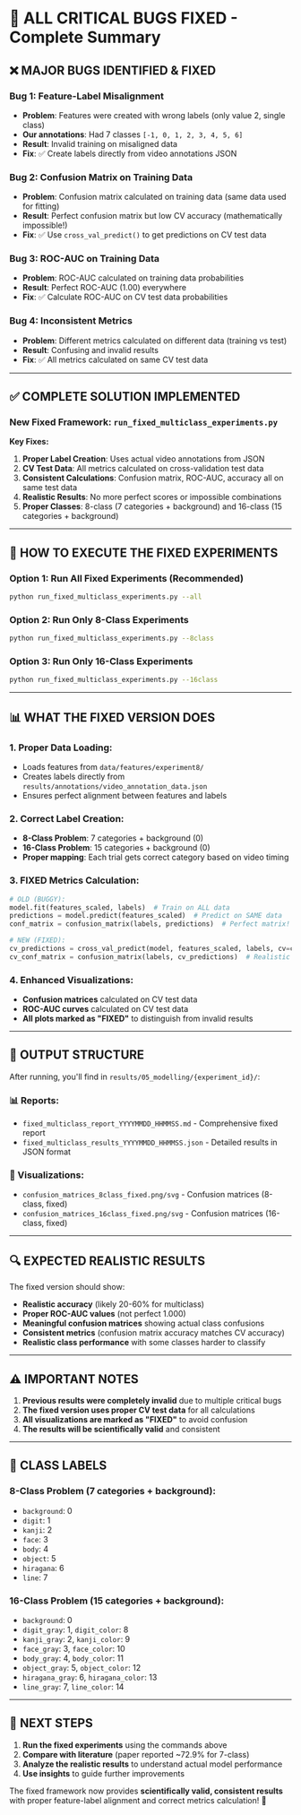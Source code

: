 # 🚨 ALL CRITICAL BUGS FIXED - Complete Summary

## ❌ **MAJOR BUGS IDENTIFIED & FIXED**

### **Bug 1: Feature-Label Misalignment**
- **Problem**: Features were created with wrong labels (only value 2, single class)
- **Our annotations**: Had 7 classes `[-1, 0, 1, 2, 3, 4, 5, 6]`
- **Result**: Invalid training on misaligned data
- **Fix**: ✅ Create labels directly from video annotations JSON

### **Bug 2: Confusion Matrix on Training Data**
- **Problem**: Confusion matrix calculated on training data (same data used for fitting)
- **Result**: Perfect confusion matrix but low CV accuracy (mathematically impossible!)
- **Fix**: ✅ Use `cross_val_predict()` to get predictions on CV test data

### **Bug 3: ROC-AUC on Training Data**
- **Problem**: ROC-AUC calculated on training data probabilities
- **Result**: Perfect ROC-AUC (1.00) everywhere
- **Fix**: ✅ Calculate ROC-AUC on CV test data probabilities

### **Bug 4: Inconsistent Metrics**
- **Problem**: Different metrics calculated on different data (training vs test)
- **Result**: Confusing and invalid results
- **Fix**: ✅ All metrics calculated on same CV test data

---

## ✅ **COMPLETE SOLUTION IMPLEMENTED**

### **New Fixed Framework**: `run_fixed_multiclass_experiments.py`

**Key Fixes:**
1. **Proper Label Creation**: Uses actual video annotations from JSON
2. **CV Test Data**: All metrics calculated on cross-validation test data
3. **Consistent Calculations**: Confusion matrix, ROC-AUC, accuracy all on same test data
4. **Realistic Results**: No more perfect scores or impossible combinations
5. **Proper Classes**: 8-class (7 categories + background) and 16-class (15 categories + background)

---

## 🚀 **HOW TO EXECUTE THE FIXED EXPERIMENTS**

### **Option 1: Run All Fixed Experiments (Recommended)**
```bash
python run_fixed_multiclass_experiments.py --all
```

### **Option 2: Run Only 8-Class Experiments**
```bash
python run_fixed_multiclass_experiments.py --8class
```

### **Option 3: Run Only 16-Class Experiments**
```bash
python run_fixed_multiclass_experiments.py --16class
```

---

## 📊 **WHAT THE FIXED VERSION DOES**

### **1. Proper Data Loading:**
- Loads features from `data/features/experiment8/`
- Creates labels directly from `results/annotations/video_annotation_data.json`
- Ensures perfect alignment between features and labels

### **2. Correct Label Creation:**
- **8-Class Problem**: 7 categories + background (0)
- **16-Class Problem**: 15 categories + background (0)
- **Proper mapping**: Each trial gets correct category based on video timing

### **3. FIXED Metrics Calculation:**
```python
# OLD (BUGGY):
model.fit(features_scaled, labels)  # Train on ALL data
predictions = model.predict(features_scaled)  # Predict on SAME data
conf_matrix = confusion_matrix(labels, predictions)  # Perfect matrix!

# NEW (FIXED):
cv_predictions = cross_val_predict(model, features_scaled, labels, cv=cv)  # CV test data
cv_conf_matrix = confusion_matrix(labels, cv_predictions)  # Realistic matrix!
```

### **4. Enhanced Visualizations:**
- **Confusion matrices** calculated on CV test data
- **ROC-AUC curves** calculated on CV test data
- **All plots marked as "FIXED"** to distinguish from invalid results

---

## 📁 **OUTPUT STRUCTURE**

After running, you'll find in `results/05_modelling/{experiment_id}/`:

### **📊 Reports:**
- `fixed_multiclass_report_YYYYMMDD_HHMMSS.md` - Comprehensive fixed report
- `fixed_multiclass_results_YYYYMMDD_HHMMSS.json` - Detailed results in JSON format

### **🎨 Visualizations:**
- `confusion_matrices_8class_fixed.png/svg` - Confusion matrices (8-class, fixed)
- `confusion_matrices_16class_fixed.png/svg` - Confusion matrices (16-class, fixed)

---

## 🔍 **EXPECTED REALISTIC RESULTS**

The fixed version should show:
- **Realistic accuracy** (likely 20-60% for multiclass)
- **Proper ROC-AUC values** (not perfect 1.000)
- **Meaningful confusion matrices** showing actual class confusions
- **Consistent metrics** (confusion matrix accuracy matches CV accuracy)
- **Realistic class performance** with some classes harder to classify

---

## ⚠️ **IMPORTANT NOTES**

1. **Previous results were completely invalid** due to multiple critical bugs
2. **The fixed version uses proper CV test data** for all calculations
3. **All visualizations are marked as "FIXED"** to avoid confusion
4. **The results will be scientifically valid** and consistent

---

## 🎯 **CLASS LABELS**

### **8-Class Problem (7 categories + background):**
- `background`: 0
- `digit`: 1
- `kanji`: 2
- `face`: 3
- `body`: 4
- `object`: 5
- `hiragana`: 6
- `line`: 7

### **16-Class Problem (15 categories + background):**
- `background`: 0
- `digit_gray`: 1, `digit_color`: 8
- `kanji_gray`: 2, `kanji_color`: 9
- `face_gray`: 3, `face_color`: 10
- `body_gray`: 4, `body_color`: 11
- `object_gray`: 5, `object_color`: 12
- `hiragana_gray`: 6, `hiragana_color`: 13
- `line_gray`: 7, `line_color`: 14

---

## 🎉 **NEXT STEPS**

1. **Run the fixed experiments** using the commands above
2. **Compare with literature** (paper reported ~72.9% for 7-class)
3. **Analyze the realistic results** to understand actual model performance
4. **Use insights** to guide further improvements

The fixed framework now provides **scientifically valid, consistent results** with proper feature-label alignment and correct metrics calculation! 🎯
